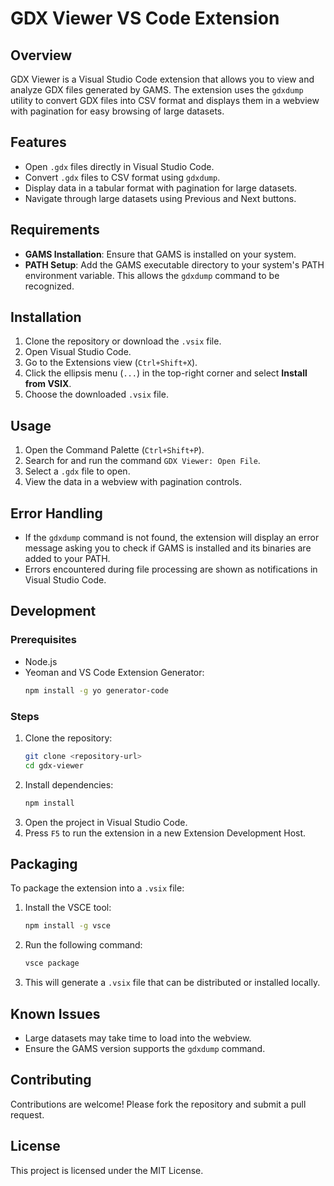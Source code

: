 # GDX Viewer VS Code Extension

## Overview
GDX Viewer is a Visual Studio Code extension that allows you to view and analyze GDX files generated by GAMS. The extension uses the `gdxdump` utility to convert GDX files into CSV format and displays them in a webview with pagination for easy browsing of large datasets.

## Features
- Open `.gdx` files directly in Visual Studio Code.
- Convert `.gdx` files to CSV format using `gdxdump`.
- Display data in a tabular format with pagination for large datasets.
- Navigate through large datasets using Previous and Next buttons.

## Requirements
- **GAMS Installation**: Ensure that GAMS is installed on your system.
- **PATH Setup**: Add the GAMS executable directory to your system's PATH environment variable. This allows the `gdxdump` command to be recognized.

## Installation
1. Clone the repository or download the `.vsix` file.
2. Open Visual Studio Code.
3. Go to the Extensions view (`Ctrl+Shift+X`).
4. Click the ellipsis menu (`...`) in the top-right corner and select **Install from VSIX**.
5. Choose the downloaded `.vsix` file.

## Usage
1. Open the Command Palette (`Ctrl+Shift+P`).
2. Search for and run the command `GDX Viewer: Open File`.
3. Select a `.gdx` file to open.
4. View the data in a webview with pagination controls.

## Error Handling
- If the `gdxdump` command is not found, the extension will display an error message asking you to check if GAMS is installed and its binaries are added to your PATH.
- Errors encountered during file processing are shown as notifications in Visual Studio Code.

## Development
### Prerequisites
- Node.js
- Yeoman and VS Code Extension Generator:
  ```bash
  npm install -g yo generator-code
  ```

### Steps
1. Clone the repository:
   ```bash
   git clone <repository-url>
   cd gdx-viewer
   ```
2. Install dependencies:
   ```bash
   npm install
   ```
3. Open the project in Visual Studio Code.
4. Press `F5` to run the extension in a new Extension Development Host.

## Packaging
To package the extension into a `.vsix` file:
1. Install the VSCE tool:
   ```bash
   npm install -g vsce
   ```
2. Run the following command:
   ```bash
   vsce package
   ```
3. This will generate a `.vsix` file that can be distributed or installed locally.

## Known Issues
- Large datasets may take time to load into the webview.
- Ensure the GAMS version supports the `gdxdump` command.

## Contributing
Contributions are welcome! Please fork the repository and submit a pull request.

## License
This project is licensed under the MIT License.

